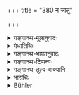 +++
title = "380 न जातु"

+++

<details><summary>गङ्गानथ-मूलानुवादः</summary>

Verily he shall not kill the Brāhmaṇa, even though he be steeped in all crimes; he should banish him from the kingdom, with all his property and unhurt.—(380).
</details>

<details><summary>मेधातिथिः</summary>

**सर्वपापेष्व्** इति प्रकरणविधौ न केवलं संग्रहणे ब्राह्मणो न हन्यते, यावद् अन्येष्व् अप्य् अपराधेषु । **अपि**शब्दो युगपत् सर्वपापकार्य् अपि **ब्राह्मणो न जातु** कदाचिद् धन्तव्यः । किं तर्हि, तस्य पापकारिणः कर्तव्यम् । **राष्ट्राद् एनं** विषयाद् ब्राह्मणं **बहिः कुर्यान्** निर्वासयेत् । **समग्रधनं** सर्वस्वसहितम्, **अक्षतम्** अक्षतशरीरम् । धनम् अप्य् अस्य नापहर्तव्यम् । कथं तर्हि दण्डो ब्राह्मणस्य ।

- <u>केचिद्</u> आहुः । निर्वासने त्व् आधीयमानं सधनं निर्वास्य धनदण्डं प्रतिषेधति ।

<u>अन्ये</u> तु **समग्रधनं**[^२९५] हृतसर्वस्वं कृत्वा निर्वास्यत इति मन्यन्ते ॥ ८.३८० ॥
</details>

<details><summary>गङ्गानथ-भाष्यानुवादः</summary>

‘*In all crimes*.’—What is said here should not, on the strength of context, be taken as applying to ‘adultery’ only; it pertains to other crimes also.

‘*Even*’—This term means that even though the Brāhmaṇa may have committed all the crimes simultaneously, he should never be made to suffer the death-penalty.

“What then should be done to the criminal?”

The king shall ‘*banish him*’—send him away—‘*from the kingdom*’—out of his realm;—‘*with all his property*’—along with all his belongings;—‘*unhurt*’—in body.

“If the property even is not to be confiscated, what would be the punishment to the Brāhmaṇa?”

Some people say that when the text distinctly says that the man is to be banished ‘with his property,’ it is clear that it forbids the imposition of fine. Others however explain the words ‘banished with his property’ to mean that he shall be banished after all his property has been confiscated.—(380)
</details>

<details><summary>गङ्गानथ-टिप्पन्यः</summary>

This verse is quoted in *Aparārka* (p. 681), to the effect that even though actual death has been prohibited as a penalty for the Brāhmaṇa, yet there are other penalties which are equal to, and substitutes for, that penalty;—again on p. 842, where it notes that the banishment here laid down is meant for cases other than the ‘mortal offences.’

It is quoted in *Vivādaratnākara* (p. 682);—in *Mitākṣarā* (2.81), which remarks that corporeal punishment is never to be inflicted on the Brāhmaṇa; this is the general law laid down here; and again on 3.267;—in
*Vyavahāra-Bālambhaṭṭī* (p. 115);—and in *Prāyaścittaviveka*. (p. 183),
to the effect that for the Brāhmaṇa there is no death-penalty.
</details>

<details><summary>गङ्गानथ-तुल्य-वाक्यानि</summary>

**(verses 8.379-381)  
**

See Comparative notes for [Verse 8.379].
</details>

<details><summary>भारुचिः</summary>

_अस्यार्थवादः_ ।
</details>

<details><summary>Bühler</summary>

380	Let him never slay a Brahmana, though he have committed all (possible) crimes; let him banish such an (offender), leaving all his property (to him) and (his body) unhurt.
</details>
